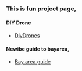 ### This is fun project page,

#### DIY Drone
- [DiyDrones](http://diydrones.com/)


#### Newibe guide to bayarea,
- [Bay area guide](https://news.ycombinator.com/item?id=6502430)


